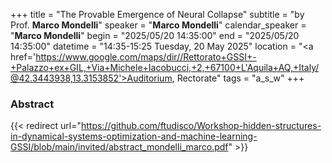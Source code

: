 +++
title = "The Provable Emergence of Neural Collapse"
subtitle = "by Prof. **Marco Mondelli**"
speaker = "**Marco Mondelli**"
calendar_speaker = "<strong>Marco Mondelli</strong>"
begin = "2025/05/20  14:35:00"
end = "2025/05/20  14:35:00"
datetime = "14:35-15:25 Tuesday, 20 May 2025"
location = "<a href='https://www.google.com/maps/dir//Rettorato+GSSI+-+Palazzo+ex+GIL,+Via+Michele+Iacobucci,+2,+67100+L'Aquila+AQ,+Italy/@42.3443938,13.3153852'>Auditorium, Rectorate</a>"
tags = "a_s_w"
+++

### Abstract
{{< redirect url="https://github.com/ftudisco/Workshop-hidden-structures-in-dynamical-systems-optimization-and-machine-learning-GSSI/blob/main/invited/abstract_mondelli_marco.pdf" >}}
